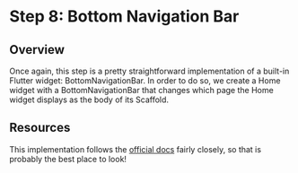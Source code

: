 # Step 8: Bottom Navigation Bar

## Overview

Once again, this step is a pretty straightforward implementation of a built-in Flutter widget: BottomNavigationBar. In order to do so, we create a Home widget with a BottomNavigationBar that changes which page the Home widget displays as the body of its Scaffold.

## Resources

This implementation follows the [official docs](https://api.flutter.dev/flutter/material/BottomNavigationBar-class.html) fairly closely, so that is probably the best place to look!
